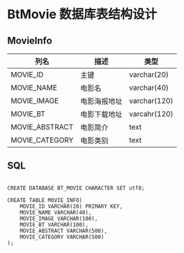 # BtMovie 数据库表结构设计
## MovieInfo

| 列名 | 描述 | 类型 |
| --- | --- | --- |
|MOVIE_ID|主键|varchar(20)|
|MOVIE_NAME|电影名|varchar(40)|
|MOVIE_IMAGE|电影海报地址|varchar(120)|
|MOVIE_BT|电影下载地址|varcahr(120)|
|MOVIE_ABSTRACT|电影简介|text|
|MOVIE_CATEGORY|电影类别|text|

## SQL
```$sql

CREATE DATABASE BT_MOVIE CHARACTER SET utf8;

CREATE TABLE MOVIE_INFO(
    MOVIE_ID VARCHAR(20) PRIMARY KEY,
    MOVIE_NAME VARCHAR(40),
    MOVIE_IMAGE VARCHAR(100),
    MOVIE_BT VARCHAR(100),
    MOVIE_ABSTRACT VARCHAR(500),
    MOVIE_CATEGORY VARCHAR(500)
);
```